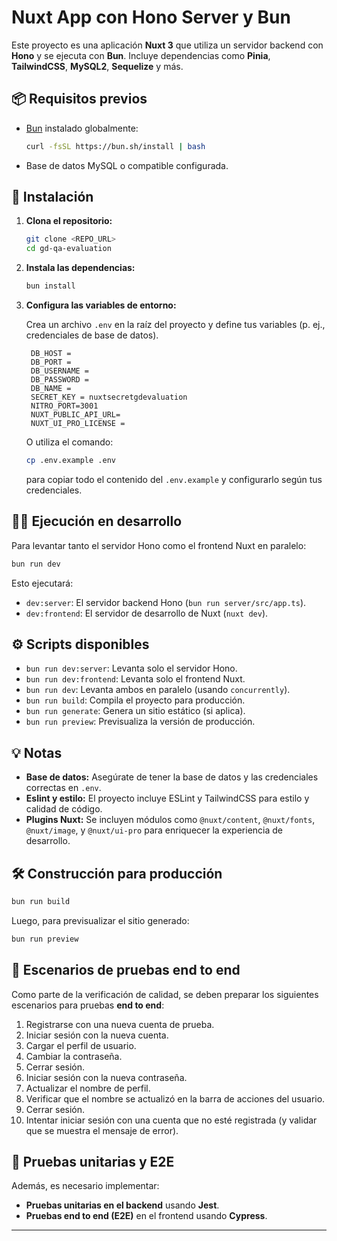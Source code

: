 # Nuxt App con Hono Server y Bun

Este proyecto es una aplicación **Nuxt 3** que utiliza un servidor backend con **Hono** y se ejecuta con **Bun**. Incluye dependencias como **Pinia**, **TailwindCSS**, **MySQL2**, **Sequelize** y más.

## 📦 Requisitos previos

- [Bun](https://bun.sh/docs/installation) instalado globalmente:

  ```bash
  curl -fsSL https://bun.sh/install | bash
  ```

- Base de datos MySQL o compatible configurada.

## 🚀 Instalación

1. **Clona el repositorio:**

   ```bash
   git clone <REPO_URL>
   cd gd-qa-evaluation
   ```

2. **Instala las dependencias:**

   ```bash
   bun install
   ```

3. **Configura las variables de entorno:**

   Crea un archivo `.env` en la raíz del proyecto y define tus variables (p. ej., credenciales de base de datos).

   ```env
    DB_HOST = 
    DB_PORT = 
    DB_USERNAME = 
    DB_PASSWORD = 
    DB_NAME = 
    SECRET_KEY = nuxtsecretgdevaluation
    NITRO_PORT=3001
    NUXT_PUBLIC_API_URL= 
    NUXT_UI_PRO_LICENSE = 
   ```

   O utiliza el comando:

   ```bash
   cp .env.example .env
   ```

   para copiar todo el contenido del `.env.example` y configurarlo según tus credenciales.

## 🏃‍♂️ Ejecución en desarrollo

Para levantar tanto el servidor Hono como el frontend Nuxt en paralelo:

```bash
bun run dev
```

Esto ejecutará:

- `dev:server`: El servidor backend Hono (`bun run server/src/app.ts`).
- `dev:frontend`: El servidor de desarrollo de Nuxt (`nuxt dev`).

## ⚙️ Scripts disponibles

- `bun run dev:server`: Levanta solo el servidor Hono.
- `bun run dev:frontend`: Levanta solo el frontend Nuxt.
- `bun run dev`: Levanta ambos en paralelo (usando `concurrently`).
- `bun run build`: Compila el proyecto para producción.
- `bun run generate`: Genera un sitio estático (si aplica).
- `bun run preview`: Previsualiza la versión de producción.

## 💡 Notas

- **Base de datos:** Asegúrate de tener la base de datos y las credenciales correctas en `.env`.
- **Eslint y estilo:** El proyecto incluye ESLint y TailwindCSS para estilo y calidad de código.
- **Plugins Nuxt:** Se incluyen módulos como `@nuxt/content`, `@nuxt/fonts`, `@nuxt/image`, y `@nuxt/ui-pro` para enriquecer la experiencia de desarrollo.

## 🛠️ Construcción para producción

```bash
bun run build
```

Luego, para previsualizar el sitio generado:

```bash
bun run preview
```

## 🧪 Escenarios de pruebas end to end

Como parte de la verificación de calidad, se deben preparar los siguientes escenarios para pruebas **end to end**:

1. Registrarse con una nueva cuenta de prueba.
2. Iniciar sesión con la nueva cuenta.
3. Cargar el perfil de usuario.
4. Cambiar la contraseña.
5. Cerrar sesión.
6. Iniciar sesión con la nueva contraseña.
7. Actualizar el nombre de perfil.
8. Verificar que el nombre se actualizó en la barra de acciones del usuario.
9. Cerrar sesión.
10. Intentar iniciar sesión con una cuenta que no esté registrada (y validar que se muestra el mensaje de error).

## 🧪 Pruebas unitarias y E2E

Además, es necesario implementar:

- **Pruebas unitarias en el backend** usando **Jest**.
- **Pruebas end to end (E2E)** en el frontend usando **Cypress**.

---